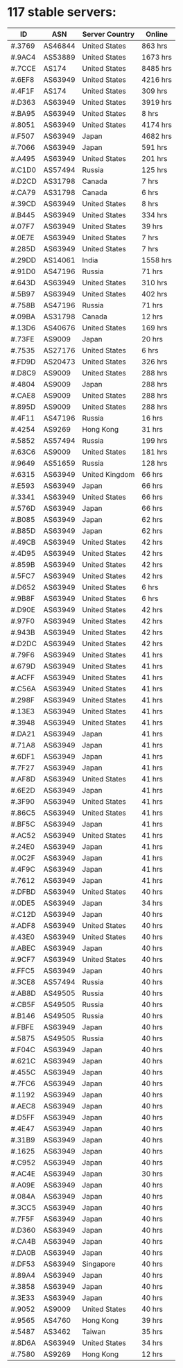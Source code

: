 # 117 stable servers:

| ID | ASN | Server Country | Online |
| ------ | ------ | ------ | ------ |
| #.3769 | AS46844 | United States | 863 hrs |
| #.9AC4 | AS53889 | United States | 1673 hrs |
| #.7CCE | AS174 | United States | 8485 hrs |
| #.6EF8 | AS63949 | United States | 4216 hrs |
| #.4F1F | AS174 | United States | 309 hrs |
| #.D363 | AS63949 | United States | 3919 hrs |
| #.BA95 | AS63949 | United States | 8 hrs |
| #.8051 | AS63949 | United States | 4174 hrs |
| #.F507 | AS63949 | Japan | 4682 hrs |
| #.7066 | AS63949 | Japan | 591 hrs |
| #.A495 | AS63949 | United States | 201 hrs |
| #.C1D0 | AS57494 | Russia | 125 hrs |
| #.D2CD | AS31798 | Canada | 7 hrs |
| #.CA79 | AS31798 | Canada | 6 hrs |
| #.39CD | AS63949 | United States | 8 hrs |
| #.B445 | AS63949 | United States | 334 hrs |
| #.07F7 | AS63949 | United States | 39 hrs |
| #.0E7E | AS63949 | United States | 7 hrs |
| #.285D | AS63949 | United States | 7 hrs |
| #.29DD | AS14061 | India | 1558 hrs |
| #.91D0 | AS47196 | Russia | 71 hrs |
| #.643D | AS63949 | United States | 310 hrs |
| #.5B97 | AS63949 | United States | 402 hrs |
| #.758B | AS47196 | Russia | 71 hrs |
| #.09BA | AS31798 | Canada | 12 hrs |
| #.13D6 | AS40676 | United States | 169 hrs |
| #.73FE | AS9009 | Japan | 20 hrs |
| #.7535 | AS27176 | United States | 6 hrs |
| #.FD9D | AS20473 | United States | 326 hrs |
| #.D8C9 | AS9009 | United States | 288 hrs |
| #.4804 | AS9009 | Japan | 288 hrs |
| #.CAE8 | AS9009 | United States | 288 hrs |
| #.895D | AS9009 | United States | 288 hrs |
| #.4F11 | AS47196 | Russia | 16 hrs |
| #.4254 | AS9269 | Hong Kong | 31 hrs |
| #.5852 | AS57494 | Russia | 199 hrs |
| #.63C6 | AS9009 | United States | 181 hrs |
| #.9649 | AS51659 | Russia | 128 hrs |
| #.6315 | AS63949 | United Kingdom | 66 hrs |
| #.E593 | AS63949 | Japan | 66 hrs |
| #.3341 | AS63949 | United States | 66 hrs |
| #.576D | AS63949 | Japan | 66 hrs |
| #.B085 | AS63949 | Japan | 62 hrs |
| #.B85D | AS63949 | Japan | 62 hrs |
| #.49CB | AS63949 | United States | 42 hrs |
| #.4D95 | AS63949 | United States | 42 hrs |
| #.859B | AS63949 | United States | 42 hrs |
| #.5FC7 | AS63949 | United States | 42 hrs |
| #.D652 | AS63949 | United States | 6 hrs |
| #.9B8F | AS63949 | United States | 6 hrs |
| #.D90E | AS63949 | United States | 42 hrs |
| #.97F0 | AS63949 | United States | 42 hrs |
| #.943B | AS63949 | United States | 42 hrs |
| #.D2DC | AS63949 | United States | 42 hrs |
| #.79F6 | AS63949 | United States | 41 hrs |
| #.679D | AS63949 | United States | 41 hrs |
| #.ACFF | AS63949 | United States | 41 hrs |
| #.C56A | AS63949 | United States | 41 hrs |
| #.298F | AS63949 | United States | 41 hrs |
| #.13E3 | AS63949 | United States | 41 hrs |
| #.3948 | AS63949 | United States | 41 hrs |
| #.DA21 | AS63949 | Japan | 41 hrs |
| #.71A8 | AS63949 | Japan | 41 hrs |
| #.6DF1 | AS63949 | Japan | 41 hrs |
| #.7F27 | AS63949 | Japan | 41 hrs |
| #.AF8D | AS63949 | United States | 41 hrs |
| #.6E2D | AS63949 | Japan | 41 hrs |
| #.3F90 | AS63949 | United States | 41 hrs |
| #.86C5 | AS63949 | United States | 41 hrs |
| #.BF5C | AS63949 | Japan | 41 hrs |
| #.AC52 | AS63949 | United States | 41 hrs |
| #.24E0 | AS63949 | Japan | 41 hrs |
| #.0C2F | AS63949 | Japan | 41 hrs |
| #.4F9C | AS63949 | Japan | 41 hrs |
| #.7612 | AS63949 | Japan | 41 hrs |
| #.DFBD | AS63949 | United States | 40 hrs |
| #.0DE5 | AS63949 | Japan | 34 hrs |
| #.C12D | AS63949 | Japan | 40 hrs |
| #.ADF8 | AS63949 | United States | 40 hrs |
| #.43E0 | AS63949 | United States | 40 hrs |
| #.ABEC | AS63949 | Japan | 40 hrs |
| #.9CF7 | AS63949 | United States | 40 hrs |
| #.FFC5 | AS63949 | Japan | 40 hrs |
| #.3CE8 | AS57494 | Russia | 40 hrs |
| #.AB8D | AS49505 | Russia | 40 hrs |
| #.CB5F | AS49505 | Russia | 40 hrs |
| #.B146 | AS49505 | Russia | 40 hrs |
| #.FBFE | AS63949 | Japan | 40 hrs |
| #.5875 | AS49505 | Russia | 40 hrs |
| #.F04C | AS63949 | Japan | 40 hrs |
| #.621C | AS63949 | Japan | 40 hrs |
| #.455C | AS63949 | Japan | 40 hrs |
| #.7FC6 | AS63949 | Japan | 40 hrs |
| #.1192 | AS63949 | Japan | 40 hrs |
| #.AEC8 | AS63949 | Japan | 40 hrs |
| #.D5FF | AS63949 | Japan | 40 hrs |
| #.4E47 | AS63949 | Japan | 40 hrs |
| #.31B9 | AS63949 | Japan | 40 hrs |
| #.1625 | AS63949 | Japan | 40 hrs |
| #.C952 | AS63949 | Japan | 40 hrs |
| #.AC4E | AS63949 | Japan | 30 hrs |
| #.A09E | AS63949 | Japan | 40 hrs |
| #.084A | AS63949 | Japan | 40 hrs |
| #.3CC5 | AS63949 | Japan | 40 hrs |
| #.7F5F | AS63949 | Japan | 40 hrs |
| #.D360 | AS63949 | Japan | 40 hrs |
| #.CA4B | AS63949 | Japan | 40 hrs |
| #.DA0B | AS63949 | Japan | 40 hrs |
| #.DF53 | AS63949 | Singapore | 40 hrs |
| #.89A4 | AS63949 | Japan | 40 hrs |
| #.3858 | AS63949 | Japan | 40 hrs |
| #.3E33 | AS63949 | Japan | 40 hrs |
| #.9052 | AS9009 | United States | 40 hrs |
| #.9565 | AS4760 | Hong Kong | 39 hrs |
| #.5487 | AS3462 | Taiwan | 35 hrs |
| #.8D6A | AS63949 | United States | 34 hrs |
| #.7580 | AS9269 | Hong Kong | 12 hrs |

